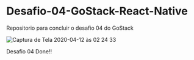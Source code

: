 # Desafio-04-GoStack-React-Native
Repositorio para concluir o desafio 04 do GoStack

![Captura de Tela 2020-04-12 às 02 24 33](https://user-images.githubusercontent.com/39995164/79061347-d11b7480-7c65-11ea-9bfb-0c0e2402d6e7.png)


Desafio 04 Done!!
